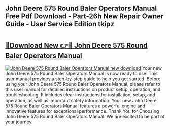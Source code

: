 ## John Deere 575 Round Baler Operators Manual Free Pdf Download - Part-26h New Repair Owner Guide - User Service Edition tkipz

# <h2><a href="http://bc7643.oget.top/?id=John+Deere+575+Round+Baler+Operators+Manual">🔗Download New 👉🔴 John Deere 575 Round Baler Operators Manual</a></h2>

[![John Deere 575 Round Baler Operators Manual new download](https://i.imgur.com/5g1atiW.png)](http://bc7643.oget.top/?id=John+Deere+575+Round+Baler+Operators+Manual)
Your new John Deere 575 Round Baler Operators Manual is now ready to use. This user manual provides a step-by-step guide to help you get started. Before using your John Deere 575 Round Baler Operators Manual, please refer to this user manual for detailed instructions on product setup, operation, and troubleshooting. It includes clear instructions for installation, setup, and operation, as well as important safety information. Your new John Deere 575 Round Baler Operators Manual features a powerful engine and innovative features for exceptional performance. Thank You for Choosing John Deere 575 Round Baler Operators Manual. We are excited to be part of your journey.
